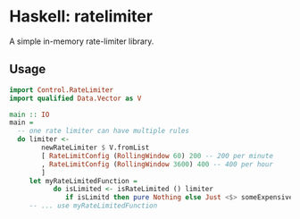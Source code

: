 # Haskell: ratelimiter

A simple in-memory rate-limiter library.

## Usage

``` haskell
import Control.RateLimiter
import qualified Data.Vector as V

main :: IO
main =
  -- one rate limiter can have multiple rules
  do limiter <- 
        newRateLimiter $ V.fromList
        [ RateLimitConfig (RollingWindow 60) 200 -- 200 per minute
        , RateLimitConfig (RollingWindow 3600) 400 -- 400 per hour
        ]
     let myRateLimitedFunction =
           do isLimited <- isRateLimited () limiter
              if isLimitd then pure Nothing else Just <$> someExpensiveWork
     -- ... use myRateLimitedFunction
```

